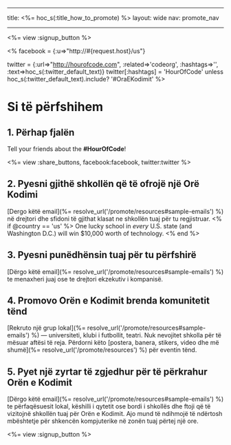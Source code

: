 * * *

title: <%= hoc_s(:title_how_to_promote) %> layout: wide nav: promote_nav

* * *

<%= view :signup_button %>

<% facebook = {:u=>"http://#{request.host}/us"}

twitter = {:url=>"http://hourofcode.com", :related=>'codeorg', :hashtags=>'', :text=>hoc_s(:twitter_default_text)} twitter[:hashtags] = 'HourOfCode' unless hoc_s(:twitter_default_text).include? '#OraEKodimit' %>

# Si të përfshihem

## 1. Përhap fjalën

Tell your friends about the **#HourOfCode**!

<%= view :share_buttons, facebook:facebook, twitter:twitter %>

## 2. Pyesni gjithë shkollën që të ofrojë një Orë Kodimi

[Dergo këtë email](%= resolve_url('/promote/resources#sample-emails') %) në drejtori dhe sfidoni të gjithat klasat ne shkollën tuaj për tu regjistruar. <% if @country == 'us' %> One lucky school in *every* U.S. state (and Washington D.C.) will win $10,000 worth of technology. <% end %>

## 3. Pyesni punëdhënsin tuaj për tu përfshirë

[Dërgo këtë email](%= resolve_url('/promote/resources#sample-emails') %) te menaxheri juaj ose te drejtori ekzekutiv i kompanisë.

## 4. Promovo Orën e Kodimit brenda komunitetit tënd

[Rekruto një grup lokal](%= resolve_url('/promote/resources#sample-emails') %) — universiteti, klubi i futbollit, teatri. Nuk nevojitet shkolla për të mësuar aftësi të reja. Përdorni këto [postera, banera, stikers, video dhe më shumë](%= resolve_url('/promote/resources') %) për eventin tënd.

## 5. Pyet një zyrtar të zgjedhur për të përkrahur Orën e Kodimit

[Dërgo këtë email](%= resolve_url('/promote/resources#sample-emails') %) te përfaqësuesit lokal, këshilli i qytetit ose bordi i shkollës dhe ftoji që të vizitojnë shkollën tuaj për Orën e Kodimit. Ajo mund të ndihmojë të ndërtosh mbështetje për shkencën kompjuterike në zonën tuaj përtej një ore.

<%= view :signup_button %>